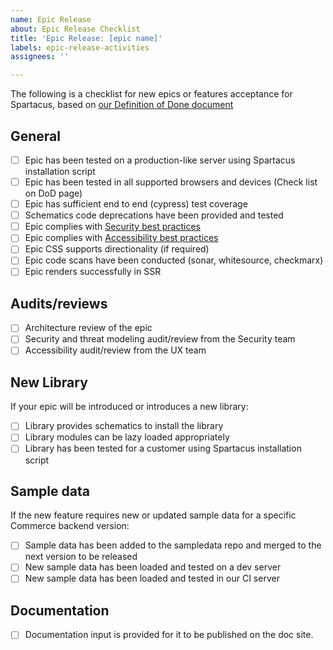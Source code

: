 ```yaml
---
name: Epic Release
about: Epic Release Checklist
title: 'Epic Release: [epic name]'
labels: epic-release-activities
assignees: ''

---
```


The following is a checklist for new epics or features acceptance for Spartacus, based on [our Definition of Done document](https://sap.github.io/spartacus-docs/definition-of-done/)

## General

- [ ] Epic has been tested on a production-like server using Spartacus installation script
- [ ] Epic has been tested in all supported browsers and devices (Check list on DoD page)
- [ ] Epic has sufficient end to end (cypress) test coverage
- [ ] Schematics code deprecations have been provided and tested
- [ ] Epic complies with [Security best practices](https://sap.github.io/spartacus-docs/security-best-practices/)
- [ ] Epic complies with [Accessibility best practices](https://sap.github.io/spartacus-docs/a11y-best-practices/)
- [ ] Epic CSS supports directionality (if required)
- [ ] Epic code scans have been conducted (sonar, whitesource, checkmarx)
- [ ] Epic renders successfully in SSR

## Audits/reviews

- [ ] Architecture review of the epic
- [ ] Security and threat modeling audit/review from the Security team
- [ ] Accessibility audit/review from the UX team

## New Library

If your epic will be introduced or introduces a new library:

- [ ] Library provides schematics to install the library
- [ ] Library modules can be lazy loaded appropriately
- [ ] Library has been tested for a customer using Spartacus installation script

## Sample data

If the new feature requires new or updated sample data for a specific Commerce backend version:

- [ ] Sample data has been added to the sampledata repo and merged to the next version to be released
- [ ] New sample data has been loaded and tested on a dev server
- [ ] New sample data has been loaded and tested in our CI server

## Documentation

- [ ] Documentation input is provided for it to be published on the doc site.
